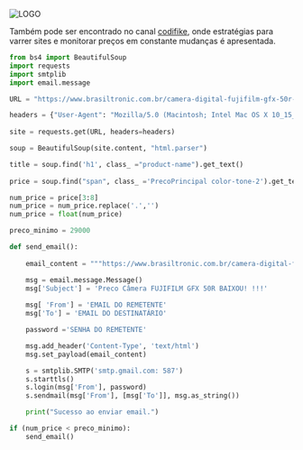 ![LOGO](https://github.com/matteeussPei/web_scraping/blob/main/web-scraping.jpg?raw=true)

Também pode ser encontrado no canal [codifike](https://www.youtube.com/watch?v=YKennHXZyJU&t=1569s), onde estratégias para varrer sites e monitorar preços em constante mudanças é apresentada.

```python
from bs4 import BeautifulSoup
import requests
import smtplib
import email.message

URL = "https://www.brasiltronic.com.br/camera-digital-fujifilm-gfx-50r-medio-formato-somente-corpo"

headers = {"User-Agent": "Mozilla/5.0 (Macintosh; Intel Mac OS X 10_15_7) AppleWebKit/605.1.15 (KHTML, like Gecko) Version/17.2.1 Safari/605.1.15"}
           
site = requests.get(URL, headers=headers)

soup = BeautifulSoup(site.content, "html.parser")

title = soup.find('h1', class_ ="product-name").get_text()
                  
price = soup.find("span", class_ ='PrecoPrincipal color-tone-2').get_text().strip()

num_price = price[3:8]
num_price = num_price.replace('.','')
num_price = float(num_price)

preco_minimo = 29000

def send_email():
    
    email_content = """https://www.brasiltronic.com.br/camera-digital-fujifilm-gfx-50r-medio-formato-somente-corpo"""

    msg = email.message.Message()
    msg['Subject'] = 'Preco Câmera FUJIFILM GFX 50R BAIXOU! !!!'
    
    msg[ 'From'] = 'EMAIL DO REMETENTE'
    msg['To'] = 'EMAIL DO DESTINATÁRIO'

    password ='SENHA DO REMETENTE'

    msg.add_header('Content-Type', 'text/html')
    msg.set_payload(email_content)

    s = smtplib.SMTP('smtp.gmail.com: 587')
    s.starttls()
    s.login(msg['From'], password)
    s.sendmail(msg['From'], [msg['To']], msg.as_string())

    print("Sucesso ao enviar email.")

if (num_price < preco_minimo):
    send_email()
```
